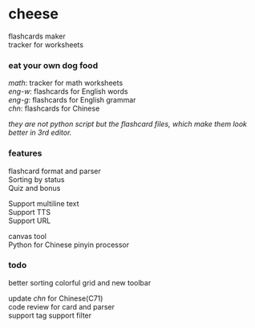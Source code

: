 # cheese

flashcards maker  
tracker for worksheets

### eat your own dog food

*math*: tracker for math worksheets  
*eng-w*: flashcards for English words  
*eng-g*: flashcards for English grammar  
*chn*: flashcards for Chinese  
  
*they are not python script but the flashcard files, which make them look better in 3rd editor.*

### features

flashcard format and parser  
Sorting by status  
Quiz and bonus  

Support multiline text  
Support TTS  
Support URL  
  
canvas tool  
Python for Chinese pinyin processor  

### todo

better sorting
colorful grid and new toolbar  

update *chn* for Chinese(C71)  
code review for card and parser  
support tag
support filter